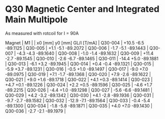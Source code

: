 Q30 Magnetic Center and Integrated Main Multipole
=================================================

As measured with rotcoil for I =  90A

Magnet  |             M1               |
        | x0 [mm]  y0 [mm] GL/I [T/mA] |
Q30-004 |   +10.5     -6.5   -89.1125  |
Q30-005 |    +1.1     -5.1   -89.2072  |
Q30-006 |    -1.7     -5.1   -89.1443  |
Q30-007 |    -4.3     -4.3   -89.1640  |
Q30-008 |    -1.0     -1.4   -89.1632  |
Q30-009 |   +11.4     -2.7   -89.1545  |
Q30-010 |    -2.6     -6.7   -89.1465  |
Q30-011 |   -14.4     +5.0   -89.1881  |
Q30-013 |    -6.1     +3.2   -89.1945  |
Q30-014 |    +0.4     -0.4   -89.1321  |
Q30-015 |    -5.9     +3.7   -89.1231  |
Q30-016 |    -0.5     +1.0   -89.1497  |
Q30-017 |    -9.0     +7.0   -89.0975  |
Q30-019 |    +7.1     -1.7   -89.1368  |
Q30-020 |    +7.9     -2.6   -89.1622  |
Q30-021 |    +9.0     +1.6   -89.1718  |
Q30-022 |    +4.1     +0.3   -89.1414  |
Q30-023 |    +4.7     +0.1   -89.1226  |
Q30-024 |    +2.2     +0.5   -89.1596  |
Q30-025 |    -4.6     +1.7   -89.2215  |
Q30-026 |    -4.4     +1.0   -89.1298  |
Q30-027 |    -5.6     -6.6   -89.1481  |
Q30-029 |    +4.2     -3.2   -89.1342  |
Q30-030 |    +4.1     -2.8   -89.1936  |
Q30-031 |    -9.7     -2.7   -89.1582  |
Q30-032 |   -12.9     -7.1   -89.1564  |
Q30-033 |    -0.4     -5.4   -89.1300  |
Q30-034 |    -1.8     -5.8   -89.1871  |
Q30-035 |    +4.0     +7.0   -89.1430  |
Q30-036 |    -2.7     -2.1   -89.1979  |
